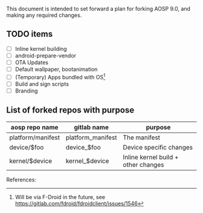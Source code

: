 This document is intended to set forward a plan for forking AOSP 9.0, and making any required changes.

## TODO items
- [ ] Inline kernel building
- [ ] android-prepare-vendor
- [ ] OTA Updates
- [ ] Default wallpaper, bootanimation
- [ ] (Temporary) Apps bundled with OS[^2]
- [ ] Build and sign scripts
- [ ] Branding

## List of forked repos with purpose
| aosp repo name | gitlab name | purpose |
|----------------|-------------|---------|
| platform/manifest | platform_manifest | The manifest |
| device/$foo | device_$foo | Device specific changes |
| kernel/$device | kernel_$device | Inline kernel build + other changes |

References:

[^2]: Will be via F-Droid in the future, see https://gitlab.com/fdroid/fdroidclient/issues/1546